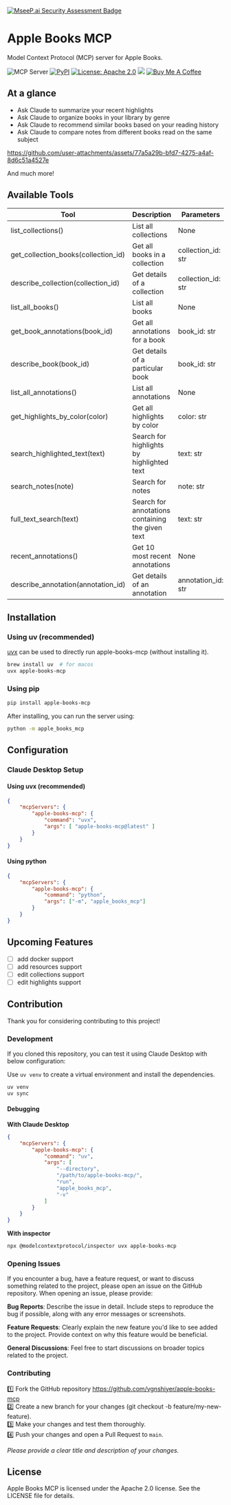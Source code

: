 [![MseeP.ai Security Assessment Badge](https://mseep.net/pr/vgnshiyer-apple-books-mcp-badge.png)](https://mseep.ai/app/vgnshiyer-apple-books-mcp)

# Apple Books MCP

Model Context Protocol (MCP) server for Apple Books.

![](https://badge.mcpx.dev?type=server 'MCP Server')
[![PyPI](https://img.shields.io/pypi/v/apple-books-mcp.svg)](https://pypi.org/project/apple-books-mcp/)
[![License: Apache 2.0](https://img.shields.io/badge/License-Apache%202.0-blue.svg)](https://opensource.org/licenses/Apache-2.0)
[![](https://img.shields.io/badge/Follow-vgnshiyer-0A66C2?logo=linkedin)](https://www.linkedin.com/comm/mynetwork/discovery-see-all?usecase=PEOPLE_FOLLOWS&followMember=vgnshiyer)
[![Buy Me A Coffee](https://img.shields.io/badge/Buy%20Me%20A%20Coffee-Donate-yellow.svg?logo=buymeacoffee)](https://www.buymeacoffee.com/vgnshiyer)

## At a glance

* Ask Claude to summarize your recent highlights
* Ask Claude to organize books in your library by genre
* Ask Claude to recommend similar books based on your reading history
* Ask Claude to compare notes from different books read on the same subject

https://github.com/user-attachments/assets/77a5a29b-bfd7-4275-a4af-8d6c51a4527e

And much more!

## Available Tools

| Tool | Description | Parameters |
|----------|-------------|------------|
| list_collections() | List all collections | None |
| get_collection_books(collection_id) | Get all books in a collection | collection_id: str |
| describe_collection(collection_id) | Get details of a collection | collection_id: str |
| list_all_books() | List all books | None |
| get_book_annotations(book_id) | Get all annotations for a book | book_id: str |
| describe_book(book_id) | Get details of a particular book | book_id: str |
| list_all_annotations() | List all annotations | None |
| get_highlights_by_color(color) | Get all highlights by color | color: str |
| search_highlighted_text(text) | Search for highlights by highlighted text | text: str |
| search_notes(note) | Search for notes | note: str |
| full_text_search(text) | Search for annotations containing the given text | text: str |
| recent_annotations() | Get 10 most recent annotations | None |
| describe_annotation(annotation_id) | Get details of an annotation | annotation_id: str |

## Installation

### Using uv (recommended)

[uvx](https://docs.astral.sh/uv/guides/tools/) can be used to directly run apple-books-mcp (without installing it).

```bash
brew install uv  # for macos
uvx apple-books-mcp
```

### Using pip

```bash
pip install apple-books-mcp
```

After installing, you can run the server using:

```bash
python -m apple_books_mcp
```

## Configuration

### Claude Desktop Setup

#### Using uvx (recommended)

```json
{
    "mcpServers": {
        "apple-books-mcp": {
            "command": "uvx",
            "args": [ "apple-books-mcp@latest" ]
        }
    }
}
```

#### Using python

```json
{
    "mcpServers": {
        "apple-books-mcp": {
            "command": "python",
            "args": ["-m", "apple_books_mcp"]
        }
    }
}
```

## Upcoming Features

- [ ] add docker support
- [ ] add resources support
- [ ] edit collections support
- [ ] edit highlights support

## Contribution

Thank you for considering contributing to this project!

### Development

If you cloned this repository, you can test it using Claude Desktop with below configuration:

Use `uv venv` to create a virtual environment and install the dependencies.

```bash
uv venv
uv sync
```

#### Debugging

**With Claude Desktop**

```json
{
    "mcpServers": {
        "apple-books-mcp": {
            "command": "uv",
            "args": [
                "--directory",
                "/path/to/apple-books-mcp/",
                "run",
                "apple_books_mcp",
                "-v"
            ]
        }
    }
}
```

**With inspector**

```bash
npx @modelcontextprotocol/inspector uvx apple-books-mcp
```

### Opening Issues
If you encounter a bug, have a feature request, or want to discuss something related to the project, please open an issue on the GitHub repository. When opening an issue, please provide:

**Bug Reports**: Describe the issue in detail. Include steps to reproduce the bug if possible, along with any error messages or screenshots.

**Feature Requests**: Clearly explain the new feature you'd like to see added to the project. Provide context on why this feature would be beneficial.

**General Discussions**: Feel free to start discussions on broader topics related to the project.

### Contributing

1️⃣ Fork the GitHub repository https://github.com/vgnshiyer/apple-books-mcp \
2️⃣ Create a new branch for your changes (git checkout -b feature/my-new-feature). \
3️⃣ Make your changes and test them thoroughly. \
4️⃣ Push your changes and open a Pull Request to `main`.

*Please provide a clear title and description of your changes.*

## License

Apple Books MCP is licensed under the Apache 2.0 license. See the LICENSE file for details.
